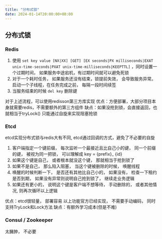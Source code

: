 ```yaml
---
title: "分布式锁"
date: 2024-01-14T20:00:00+08:00
---
```


## 分布式锁

### Redis

1. 使用 ```set key value [NX|XX] [GET] [EX seconds|PX milliseconds|EXAT unix-time-seconds|PXAT unix-time-milliseconds|KEEPTTL]``` ，同时设置一个过期时间， 如果服务中途宕机，有过期时间就可以避免死锁
2. 对于一个耗时任务， 如果服务还没有结束，锁提前失效， 会导致服务异常。 启动一个子线程，在任务完成之前， 每隔一段时间续签
3. 当服务结束的时候 ```del key``` 删除键

对于上述流程，可以使用redisson第三方库实现
优点：方便部署，大部分项目本身就需要redis，不需要额外的第三方组件
缺点：如果没抢到锁，会直接返回，也就相当于tryLock()
只能通过自旋来实现阻塞抢锁

### Etcd

etcd实现分布式锁与redis大有不同, etcd通过回调的方式，避免了不必要的自旋

1. 客户端指定一个键前缀， 每次监听一个最接近且比自己小的键， 同一个前缀的键， 被视为同一把锁， 可以理解成 key = {prefix}_
   {id}
2. 如果这个键是自己， 或者根本就没这个键， 那就相当于抢到锁了
3. 如果不是自己， 那么陷入阻塞， 当这个键被删除的时候， 唤醒线程
4. 唤醒的时候判断一下， 是否还有其他比自己小的， 如果没有， 检查一下租约是否到期， 如果没有异常则说明自己抢到锁了， 继续走业务逻辑
5. 如果还有更小的， 说明这个键是客户端不想等待， 手动删除的， 或者其他情况, 则再次循环以上逻辑

优点：etcd很轻量， 部署容易
以上功能官方已经实现， 不需要手动编码， 同时支持TryLock和Lock方法
缺点：有额外学习成本(但是不难)

### Consul / Zookeeper

太臃肿， 不必要

